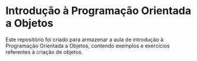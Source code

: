 # Introdução à Programação Orientada a Objetos

Este repositório foi criado para armazenar a aula de introdução à Programação Orientada a Objetos, contendo exemplos e exercícios referentes à criação de objetos.